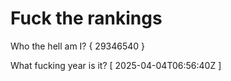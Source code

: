 # Fuck the rankings

Who the hell am I?
{ 29346540 }

What fucking year is it?
[ 2025-04-04T06:56:40Z ]
